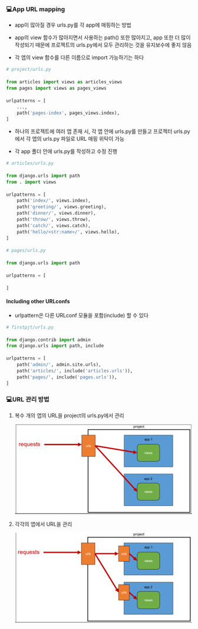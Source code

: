 ### 💻App URL mapping

- app이 많아질 경우 urls.py를 각 app에 매핑하는 방법

- app의 view 함수가 많아지면서 사용하는 path() 또한 많아지고, app 또한 더 많이 작성되기 때문에 프로젝트의 urls.py에서 모두 관리하는 것을 유지보수에 좋지 않음

- 각 앱의 view 함수를 다른 이름으로 import 가능하기는 하다

```python
# project/urls.py

from articles import views as articles_views
from pages import views as pages_views

urlpatterns = [
    ...,
    path('pages-index', pages_views.index),
]
```

- 하나의 프로젝트에 여러 앱 존재 시, 각 앱 안에 urls.py를 만들고 프로젝터 urls.py에서 각 앱의 urls.py 파일로 URL 매핑 위탁이 가능

- 각 app 폴더 안에 urls.py를 작성하고 수정 진행

```python
# articles/urls.py

from django.urls import path
from . import views

urlpatterns = [
    path('index/', views.index),
    path('greeting/', views.greeting),
    path('dinner/', views.dinner),
    path('throw/', views.throw),
    path('catch/', views.catch),
    path('hello/<str:name>/', views.hello),
]

# pages/urls.py

from django.urls import path

urlpatterns = [

]
```

#### Including other URLconfs

- urlpattern은 다른 URLconf 모듈을 포함(include) 할 수 있다

```python
# firstpjt/urls.py

from django.contrib import admin
from django.urls import path, include

urlpatterns = [
    path('admin/', admin.site.urls),
    path('articles/', include('articles.urls')),
    path('pages/', include('pages.urls')),
]
```

### 💻URL 관리 방법

1. 복수 개의 앱의 URL을 project의 urls.py에서 관리

   ![](220927_Web.assets/1.png)

2. 각각의 앱에서 URL을 관리

   ![](220927_Web.assets/2.png)
